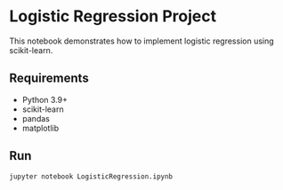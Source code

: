 # Logistic Regression Project

This notebook demonstrates how to implement logistic regression using scikit-learn.

## Requirements
- Python 3.9+
- scikit-learn
- pandas
- matplotlib

## Run
```bash
jupyter notebook LogisticRegression.ipynb
